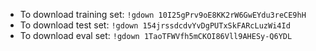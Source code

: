 - To download training set: `!gdown 10I25gPrv9oE8KK2rW6GwEYdu3reCE9hH` 
- To download test set: `!gdown 154jrssdcdvYvDgPUTxSkFARcLuzWi4Id`
- To download eval set: `!gdown 1TaoTFWVfh5mCKOI86Vll9AHESy-Q6YDL`
